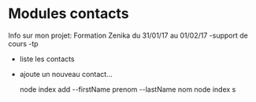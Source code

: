 # Modules contacts #

Info sur mon projet: Formation Zenika du 31/01/17 au 01/02/17
-support de cours
-tp

- liste les contacts
- ajoute un nouveau contact...

    node index add --firstName prenom --lastName nom
    node index s

